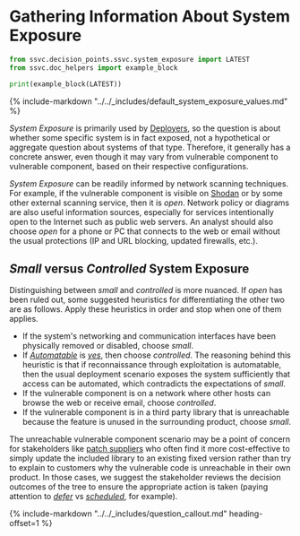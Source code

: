 # Gathering Information About System Exposure

```python exec="true" idprefix=""
from ssvc.decision_points.ssvc.system_exposure import LATEST
from ssvc.doc_helpers import example_block

print(example_block(LATEST))
```

{% include-markdown "../../_includes/default_system_exposure_values.md" %}

*System Exposure* is primarily used by [Deployers](../../deployer_tree), so the question is about whether some specific system is in fact exposed, not a hypothetical or aggregate question about systems of that type.
Therefore, it generally has a concrete answer, even though it may vary from vulnerable component to vulnerable component, based on their respective configurations.

*System Exposure* can be readily informed by network scanning techniques.
For example, if the vulnerable component is visible on [Shodan](https://www.shodan.io) or by some other external scanning service, then it is *open*.
Network policy or diagrams are also useful information sources, especially for services intentionally open to the Internet such as public web servers.
An analyst should also choose *open* for a phone or PC that connects to the web or email without the usual protections (IP and URL blocking, updated firewalls, etc.).

## *Small* versus *Controlled* System Exposure

Distinguishing between *small* and *controlled* is more nuanced.
If *open* has been ruled out, some suggested heuristics for differentiating the other two are as follows.
Apply these heuristics in order and stop when one of them applies.

- If the system's networking and communication interfaces have been physically removed or disabled, choose *small*.
- If [*Automatable*](automatable.md) is [*yes*](automatable.md), then choose *controlled*. The reasoning behind this heuristic is that if reconnaissance through exploitation is automatable, then the usual deployment scenario exposes the system sufficiently that access can be automated, which contradicts the expectations of *small*.
- If the vulnerable component is on a network where other hosts can browse the web or receive email, choose *controlled*.
- If the vulnerable component is in a third party library that is unreachable because the feature is unused in the surrounding product, choose *small*.

The unreachable vulnerable component scenario may be a point of concern for stakeholders like [patch suppliers](../../howto/supplier_tree.md) who often find it more cost-effective to simply update the included library to an existing fixed version rather than try to explain to customers why the vulnerable code is unreachable in their own product.
In those cases, we suggest the stakeholder reviews the decision outcomes of the tree to ensure the appropriate action is taken (paying attention to [*defer*](../../howto/supplier_tree.md) vs [*scheduled*](../../howto/supplier_tree.md), for example).


{% include-markdown "../../_includes/question_callout.md" heading-offset=1 %}

